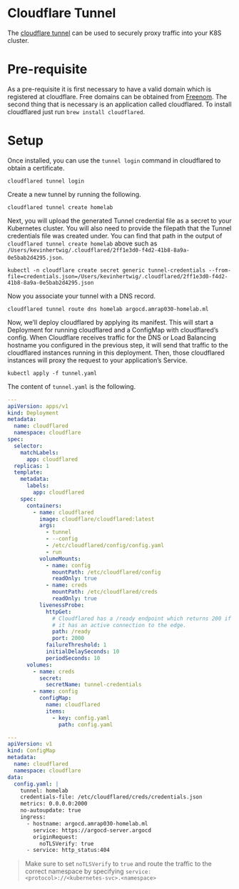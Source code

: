 # Cloudflare Tunnel

The [cloudflare tunnel](https://developers.cloudflare.com/cloudflare-one/tutorials/many-cfd-one-tunnel/) can be used to securely proxy traffic into your K8S cluster.

# Pre-requisite

As a pre-requisite it is first necessary to have a valid domain which is registered at cloudflare. Free domains can be obtained from [Freenom](https://www.freenom.com/de/freeandpaiddomains.html). The second thing that is necessary is an application called cloudflared. To install cloudflared just run `brew install cloudflared`.

# Setup

Once installed, you can use the `tunnel login` command in cloudflared to obtain a certificate.

```
cloudflared tunnel login
```

Create a new tunnel by running the following.

```
cloudflared tunnel create homelab
```

Next, you will upload the generated Tunnel credential file as a secret to your Kubernetes cluster. You will also need to provide the filepath that the Tunnel credentials file was created under. You can find that path in the output of `cloudflared tunnel create homelab` above such as `/Users/kevinhertwig/.cloudflared/2ff1e3d0-f4d2-41b8-8a9a-0e5bab2d4295.json`.

```
kubectl -n cloudflare create secret generic tunnel-credentials --from-file=credentials.json=/Users/kevinhertwig/.cloudflared/2ff1e3d0-f4d2-41b8-8a9a-0e5bab2d4295.json
```

Now you associate your tunnel with a DNS record.

```
cloudflared tunnel route dns homelab argocd.amrap030-homelab.ml
```

Now, we’ll deploy cloudflared by applying its manifest. This will start a Deployment for running cloudflared and a ConfigMap with cloudflared’s config. When Cloudflare receives traffic for the DNS or Load Balancing hostname you configured in the previous step, it will send that traffic to the cloudflared instances running in this deployment. Then, those cloudflared instances will proxy the request to your application’s Service.

```
kubectl apply -f tunnel.yaml
```

The content of `tunnel.yaml` is the following.

```yaml
---
apiVersion: apps/v1
kind: Deployment
metadata:
  name: cloudflared
  namespace: cloudflare
spec:
  selector:
    matchLabels:
      app: cloudflared
  replicas: 1
  template:
    metadata:
      labels:
        app: cloudflared
    spec:
      containers:
        - name: cloudflared
          image: cloudflare/cloudflared:latest
          args:
            - tunnel
            - --config
            - /etc/cloudflared/config/config.yaml
            - run
          volumeMounts:
            - name: config
              mountPath: /etc/cloudflared/config
              readOnly: true
            - name: creds
              mountPath: /etc/cloudflared/creds
              readOnly: true
          livenessProbe:
            httpGet:
              # Cloudflared has a /ready endpoint which returns 200 if and only if
              # it has an active connection to the edge.
              path: /ready
              port: 2000
            failureThreshold: 1
            initialDelaySeconds: 10
            periodSeconds: 10
      volumes:
        - name: creds
          secret:
            secretName: tunnel-credentials
        - name: config
          configMap:
            name: cloudflared
            items:
              - key: config.yaml
                path: config.yaml

---
apiVersion: v1
kind: ConfigMap
metadata:
  name: cloudflared
  namespace: cloudflare
data:
  config.yaml: |
    tunnel: homelab
    credentials-file: /etc/cloudflared/creds/credentials.json
    metrics: 0.0.0.0:2000
    no-autoupdate: true
    ingress:
      - hostname: argocd.amrap030-homelab.ml
        service: https://argocd-server.argocd
        originRequest:
          noTLSVerify: true
      - service: http_status:404
```

> Make sure to set `noTLSVerify` to `true` and route the traffic to the correct namespace by specifying `service: <protocol>://<kubernetes-svc>.<namespace>`

